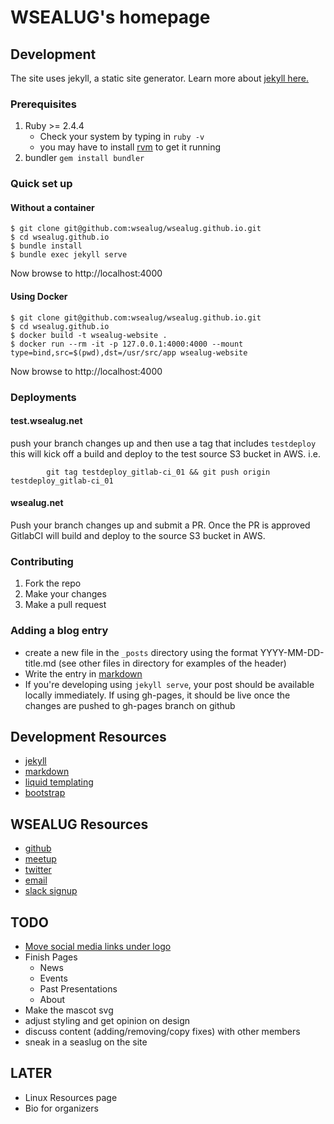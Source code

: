 # WSEALUG's homepage

## Development
The site uses jekyll, a static site generator. Learn more
about [jekyll here.](http://jekyllrb.com/)

### Prerequisites

1. Ruby >= 2.4.4
   - Check your system by typing in `ruby -v`
   - you may have to install [rvm](http://rvm.io) to get it running
2.  bundler `gem install bundler`

### Quick set up

#### Without a container

    $ git clone git@github.com:wsealug/wsealug.github.io.git
    $ cd wsealug.github.io
    $ bundle install
    $ bundle exec jekyll serve

Now browse to http://localhost:4000

#### Using Docker

    $ git clone git@github.com:wsealug/wsealug.github.io.git
    $ cd wsealug.github.io
    $ docker build -t wsealug-website .
    $ docker run --rm -it -p 127.0.0.1:4000:4000 --mount type=bind,src=$(pwd),dst=/usr/src/app wsealug-website

Now browse to http://localhost:4000

### Deployments

#### test.wsealug.net 

push your branch changes up and then use a tag that includes `testdeploy` this will kick off a build and deploy to the test source S3 bucket in AWS.  i.e. 

			git tag testdeploy_gitlab-ci_01 && git push origin testdeploy_gitlab-ci_01

#### wsealug.net

Push your branch changes up and submit a PR. Once the PR is approved GitlabCI will build and deploy to the source S3 bucket in AWS.

### Contributing

1. Fork the repo
2. Make your changes
3. Make a pull request


### Adding a blog entry
- create a new file in the `_posts`  directory using the format YYYY-MM-DD-title.md (see other files in directory for examples of the header)
- Write the entry in [markdown](https://daringfireball.net/projects/markdown/syntax)
- If you're developing using `jekyll serve`, your post should be available locally immediately. If using gh-pages, it should be live once the changes are pushed to gh-pages branch on github


## Development Resources

- [jekyll](http://jekyllrb.com/)
- [markdown](https://daringfireball.net/projects/markdown/syntax)
- [liquid templating](https://shopify.github.io/liquid/)  
- [bootstrap](https://getbootstrap.com/docs/4.0/getting-started/introduction/)


## WSEALUG Resources
- [github](https://github.com/wsealug)
- [meetup](https://www.meetup.com/WSeaLUG/)
- [twitter](https://twitter.com/WSeaLUG)
- [email](contact@wsealug.net)
- [slack signup](https://wsealug-slack-signup.herokuapp.com/)


## TODO
- [Move social media links under logo](https://gitlab.com/wsealug/wsealug.net/issues/3)
- Finish Pages
  - News
  - Events
  - Past Presentations
  - About
- Make the mascot svg
- adjust styling and get opinion on design
- discuss content (adding/removing/copy fixes) with other members
- sneak in a seaslug on the site

## LATER

- Linux Resources page
- Bio for organizers
